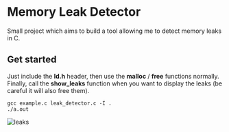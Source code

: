 # Memory Leak Detector

Small project which aims to build a tool allowing me to detect memory leaks in C.

## Get started

Just include the **ld.h** header, then use the **malloc** / **free** functions normally. Finally, call the **show_leaks** function when you want to display the leaks (be careful it will also free them).

```
gcc example.c leak_detector.c -I .
./a.out
```

![leaks](https://user-images.githubusercontent.com/50496792/195443092-e9374ae0-74c3-4110-84ae-b7dbe805dd5d.png)
